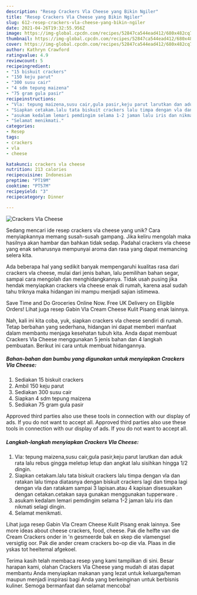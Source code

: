 ```yaml
---
description: "Resep Crackers Vla Cheese yang Bikin Ngiler"
title: "Resep Crackers Vla Cheese yang Bikin Ngiler"
slug: 612-resep-crackers-vla-cheese-yang-bikin-ngiler
date: 2021-04-26T19:32:55.956Z
image: https://img-global.cpcdn.com/recipes/52847ca544ead412/680x482cq70/crackers-vla-cheese-foto-resep-utama.jpg
thumbnail: https://img-global.cpcdn.com/recipes/52847ca544ead412/680x482cq70/crackers-vla-cheese-foto-resep-utama.jpg
cover: https://img-global.cpcdn.com/recipes/52847ca544ead412/680x482cq70/crackers-vla-cheese-foto-resep-utama.jpg
author: Kathryn Crawford
ratingvalue: 4.9
reviewcount: 5
recipeingredient:
- "15 biskuit crackers"
- "150 keju parut"
- "300 susu cair"
- "4 sdm tepung maizena"
- "75 gram gula pasir"
recipeinstructions:
- "Vla: tepung maizena,susu cair,gula pasir,keju parut larutkan dan aduk rata lalu rebus gingga meletup letup dan angkat lalu sisihkan hingga 1/2 dingin."
- "Siapkan cetakam.lalu tata biskuit crackers lalu timpa dengan vla dan ratakan lalu timpa diatasnya dengan biskuit crackers lagi dan timpa lagi dengan vla dan ratakam sampai 3 lapisan.atau 4 kapisan disesuaikan dengan cetakan.cetakan saya gunakan menggunakan tupperware ."
- "asukam kedalam lemari pemdingim selama 1-2 jaman lalu iris dan nikmati selagi dingin."
- "Selamat menikmati."
categories:
- Resep
tags:
- crackers
- vla
- cheese

katakunci: crackers vla cheese 
nutrition: 213 calories
recipecuisine: Indonesian
preptime: "PT19M"
cooktime: "PT57M"
recipeyield: "3"
recipecategory: Dinner

---
```



![Crackers Vla Cheese](https://img-global.cpcdn.com/recipes/52847ca544ead412/680x482cq70/crackers-vla-cheese-foto-resep-utama.jpg)

Sedang mencari ide resep crackers vla cheese yang unik? Cara menyiapkannya memang susah-susah gampang. Jika keliru mengolah maka hasilnya akan hambar dan bahkan tidak sedap. Padahal crackers vla cheese yang enak seharusnya mempunyai aroma dan rasa yang dapat memancing selera kita.

Ada beberapa hal yang sedikit banyak mempengaruhi kualitas rasa dari crackers vla cheese, mulai dari jenis bahan, lalu pemilihan bahan segar, sampai cara mengolah dan menghidangkannya. Tidak usah pusing jika hendak menyiapkan crackers vla cheese enak di rumah, karena asal sudah tahu triknya maka hidangan ini mampu menjadi sajian istimewa.

Save Time and Do Groceries Online Now. Free UK Delivery on Eligible Orders! Lihat juga resep Gabin Vla Cream Cheese Kulit Pisang enak lainnya.


Nah, kali ini kita coba, yuk, siapkan crackers vla cheese sendiri di rumah. Tetap berbahan yang sederhana, hidangan ini dapat memberi manfaat dalam membantu menjaga kesehatan tubuh kita. Anda dapat membuat Crackers Vla Cheese menggunakan 5 jenis bahan dan 4 langkah pembuatan. Berikut ini cara untuk membuat hidangannya.

<!--inarticleads1-->

##### Bahan-bahan dan bumbu yang digunakan untuk menyiapkan Crackers Vla Cheese:

1. Sediakan 15 biskuit crackers
1. Ambil 150 keju parut
1. Sediakan 300 susu cair
1. Siapkan 4 sdm tepung maizena
1. Sediakan 75 gram gula pasir


Approved third parties also use these tools in connection with our display of ads. If you do not want to accept all. Approved third parties also use these tools in connection with our display of ads. If you do not want to accept all. 

<!--inarticleads2-->

##### Langkah-langkah menyiapkan Crackers Vla Cheese:

1. Vla: tepung maizena,susu cair,gula pasir,keju parut larutkan dan aduk rata lalu rebus gingga meletup letup dan angkat lalu sisihkan hingga 1/2 dingin.
1. Siapkan cetakam.lalu tata biskuit crackers lalu timpa dengan vla dan ratakan lalu timpa diatasnya dengan biskuit crackers lagi dan timpa lagi dengan vla dan ratakam sampai 3 lapisan.atau 4 kapisan disesuaikan dengan cetakan.cetakan saya gunakan menggunakan tupperware .
1. asukam kedalam lemari pemdingim selama 1-2 jaman lalu iris dan nikmati selagi dingin.
1. Selamat menikmati.


Lihat juga resep Gabin Vla Cream Cheese Kulit Pisang enak lainnya. See more ideas about cheese crackers, food, cheese. Pak die helfte van die Cream Crackers onder in &#39;n gesmeerde bak en skep die vlamengsel versigtig oor. Pak die ander cream crackers bo-op die vla. Plaas in die yskas tot heeltemal afgekoel. 

Terima kasih telah membaca resep yang kami tampilkan di sini. Besar harapan kami, olahan Crackers Vla Cheese yang mudah di atas dapat membantu Anda menyiapkan makanan yang lezat untuk keluarga/teman maupun menjadi inspirasi bagi Anda yang berkeinginan untuk berbisnis kuliner. Semoga bermanfaat dan selamat mencoba!
